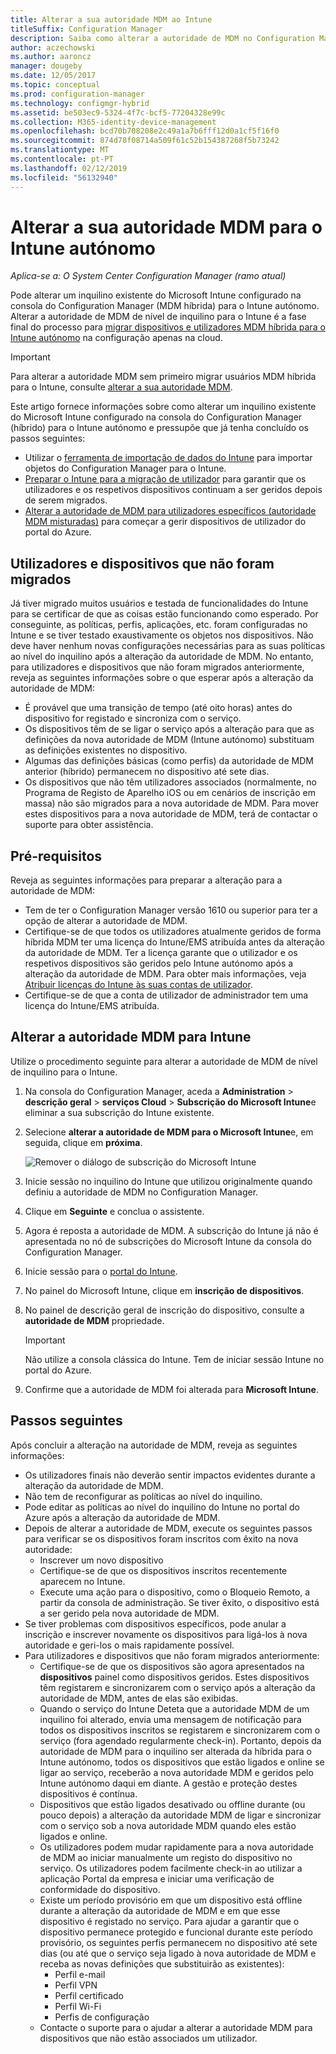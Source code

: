 ```yaml
---
title: Alterar a sua autoridade MDM ao Intune
titleSuffix: Configuration Manager
description: Saiba como alterar a autoridade de MDM no Configuration Manager (híbrido) para o Intune autónomo.
author: aczechowski
ms.author: aaroncz
manager: dougeby
ms.date: 12/05/2017
ms.topic: conceptual
ms.prod: configuration-manager
ms.technology: configmgr-hybrid
ms.assetid: be503ec9-5324-4f7c-bcf5-77204328e99c
ms.collection: M365-identity-device-management
ms.openlocfilehash: bcd70b708208e2c49a1a7b6fff12d0a1cf5f16f0
ms.sourcegitcommit: 874d78f08714a509f61c52b154387268f5b73242
ms.translationtype: MT
ms.contentlocale: pt-PT
ms.lasthandoff: 02/12/2019
ms.locfileid: "56132940"
---
```

# <a name="change-your-mdm-authority-to-intune-standalone"></a>Alterar a sua autoridade MDM para o Intune autónomo

*Aplica-se a: O System Center Configuration Manager (ramo atual)*    

Pode alterar um inquilino existente do Microsoft Intune configurado na consola do Configuration Manager (MDM híbrida) para o Intune autónomo. Alterar a autoridade de MDM de nível de inquilino para o Intune é a fase final do processo para [migrar dispositivos e utilizadores MDM híbrida para o Intune autónomo](migrate-hybridmdm-to-intunesa.md) na configuração apenas na cloud.    

> [!Important]    
> Para alterar a autoridade MDM sem primeiro migrar usuários MDM híbrida para o Intune, consulte [alterar a sua autoridade MDM](change-mdm-authority.md).

Este artigo fornece informações sobre como alterar um inquilino existente do Microsoft Intune configurado na consola do Configuration Manager (híbrido) para o Intune autónomo e pressupõe que já tenha concluído os passos seguintes:
- Utilizar o [ferramenta de importação de dados do Intune](migrate-import-data.md) para importar objetos do Configuration Manager para o Intune. 
- [Preparar o Intune para a migração de utilizador](migrate-prepare-intune.md) para garantir que os utilizadores e os respetivos dispositivos continuam a ser geridos depois de serem migrados.
- [Alterar a autoridade de MDM para utilizadores específicos (autoridade MDM misturadas)](migrate-mixed-authority.md) para começar a gerir dispositivos de utilizador do portal do Azure.


## <a name="users-and-devices-that-have-not-been-migrated"></a>Utilizadores e dispositivos que não foram migrados
Já tiver migrado muitos usuários e testada de funcionalidades do Intune para se certificar de que as coisas estão funcionando como esperado. Por conseguinte, as políticas, perfis, aplicações, etc. foram configuradas no Intune e se tiver testado exaustivamente os objetos nos dispositivos. Não deve haver nenhum novas configurações necessárias para as suas políticas ao nível do inquilino após a alteração da autoridade de MDM. No entanto, para utilizadores e dispositivos que não foram migrados anteriormente, reveja as seguintes informações sobre o que esperar após a alteração da autoridade de MDM:    
- É provável que uma transição de tempo (até oito horas) antes do dispositivo for registado e sincroniza com o serviço.
- Os dispositivos têm de se ligar o serviço após a alteração para que as definições da nova autoridade de MDM (Intune autónomo) substituam as definições existentes no dispositivo.
- Algumas das definições básicas (como perfis) da autoridade de MDM anterior (híbrido) permanecem no dispositivo até sete dias. 
- Os dispositivos que não têm utilizadores associados (normalmente, no Programa de Registo de Aparelho iOS ou em cenários de inscrição em massa) não são migrados para a nova autoridade de MDM. Para mover estes dispositivos para a nova autoridade de MDM, terá de contactar o suporte para obter assistência.

## <a name="prerequisites"></a>Pré-requisitos
Reveja as seguintes informações para preparar a alteração para a autoridade de MDM:
- Tem de ter o Configuration Manager versão 1610 ou superior para ter a opção de alterar a autoridade de MDM.
- Certifique-se de que todos os utilizadores atualmente geridos de forma híbrida MDM ter uma licença do Intune/EMS atribuída antes da alteração da autoridade de MDM. Ter a licença garante que o utilizador e os respetivos dispositivos são geridos pelo Intune autónomo após a alteração da autoridade de MDM. Para obter mais informações, veja [Atribuir licenças do Intune às suas contas de utilizador](https://docs.microsoft.com/intune/get-started/start-with-a-paid-subscription-to-microsoft-intune-step-4).
- Certifique-se de que a conta de utilizador de administrador tem uma licença do Intune/EMS atribuída.

## <a name="change-the-mdm-authority-to-intune"></a>Alterar a autoridade MDM para Intune
Utilize o procedimento seguinte para alterar a autoridade de MDM de nível de inquilino para o Intune.

1. Na consola do Configuration Manager, aceda a **Administration** &gt; **descrição geral** &gt; **serviços Cloud** &gt; **Subscrição do Microsoft Intune**e eliminar a sua subscrição do Intune existente.
2. Selecione **alterar a autoridade de MDM para o Microsoft Intune**e, em seguida, clique em **próxima**.

   ![Remover o diálogo de subscrição do Microsoft Intune](media/mdm-change-delete-subscription.png)
3. Inicie sessão no inquilino do Intune que utilizou originalmente quando definiu a autoridade de MDM no Configuration Manager.
4. Clique em **Seguinte** e conclua o assistente.
5. Agora é reposta a autoridade de MDM. A subscrição do Intune já não é apresentada no nó de subscrições do Microsoft Intune da consola do Configuration Manager.
6. Inicie sessão para o [portal do Intune](https://aka.ms/IntunePortal).
7. No painel do Microsoft Intune, clique em **inscrição de dispositivos**.
8. No painel de descrição geral de inscrição do dispositivo, consulte a **autoridade de MDM** propriedade.

   > [!Important]    
   > Não utilize a consola clássica do Intune. Tem de iniciar sessão Intune no portal do Azure.
9. Confirme que a autoridade de MDM foi alterada para **Microsoft Intune**. 

## <a name="next-steps"></a>Passos seguintes
Após concluir a alteração na autoridade de MDM, reveja as seguintes informações:
- Os utilizadores finais não deverão sentir impactos evidentes durante a alteração da autoridade de MDM. 
- Não tem de reconfigurar as políticas ao nível do inquilino. 
- Pode editar as políticas ao nível do inquilino do Intune no portal do Azure após a alteração da autoridade de MDM.
-  Depois de alterar a autoridade de MDM, execute os seguintes passos para verificar se os dispositivos foram inscritos com êxito na nova autoridade:   
    - Inscrever um novo dispositivo
    - Certifique-se de que os dispositivos inscritos recentemente aparecem no Intune.
    - Execute uma ação para o dispositivo, como o Bloqueio Remoto, a partir da consola de administração. Se tiver êxito, o dispositivo está a ser gerido pela nova autoridade de MDM.
- Se tiver problemas com dispositivos específicos, pode anular a inscrição e inscrever novamente os dispositivos para ligá-los à nova autoridade e geri-los o mais rapidamente possível.
- Para utilizadores e dispositivos que não foram migrados anteriormente:
    - Certifique-se de que os dispositivos são agora apresentados na **dispositivos** painel como dispositivos geridos. Estes dispositivos têm registarem e sincronizarem com o serviço após a alteração da autoridade de MDM, antes de elas são exibidas. 
    - Quando o serviço do Intune Deteta que a autoridade MDM de um inquilino foi alterado, envia uma mensagem de notificação para todos os dispositivos inscritos se registarem e sincronizarem com o serviço (fora agendado regularmente check-in). Portanto, depois da autoridade de MDM para o inquilino ser alterada da híbrida para o Intune autónomo, todos os dispositivos que estão ligados e online se ligar ao serviço, receberão a nova autoridade MDM e geridos pelo Intune autónomo daqui em diante. A gestão e proteção destes dispositivos é contínua.
    - Dispositivos que estão ligados desativado ou offline durante (ou pouco depois) a alteração da autoridade MDM de ligar e sincronizar com o serviço sob a nova autoridade MDM quando eles estão ligados e online.  
    - Os utilizadores podem mudar rapidamente para a nova autoridade de MDM ao iniciar manualmente um registo do dispositivo no serviço. Os utilizadores podem facilmente check-in ao utilizar a aplicação Portal da empresa e iniciar uma verificação de conformidade do dispositivo.
    - Existe um período provisório em que um dispositivo está offline durante a alteração da autoridade de MDM e em que esse dispositivo é registado no serviço. Para ajudar a garantir que o dispositivo permanece protegido e funcional durante este período provisório, os seguintes perfis permanecem no dispositivo até sete dias (ou até que o serviço seja ligado à nova autoridade de MDM e receba as novas definições que substituirão as existentes):
        - Perfil e-mail
        - Perfil VPN
        - Perfil certificado
        - Perfil Wi-Fi
        - Perfis de configuração
    - Contacte o suporte para o ajudar a alterar a autoridade MDM para dispositivos que não estão associados um utilizador. 
